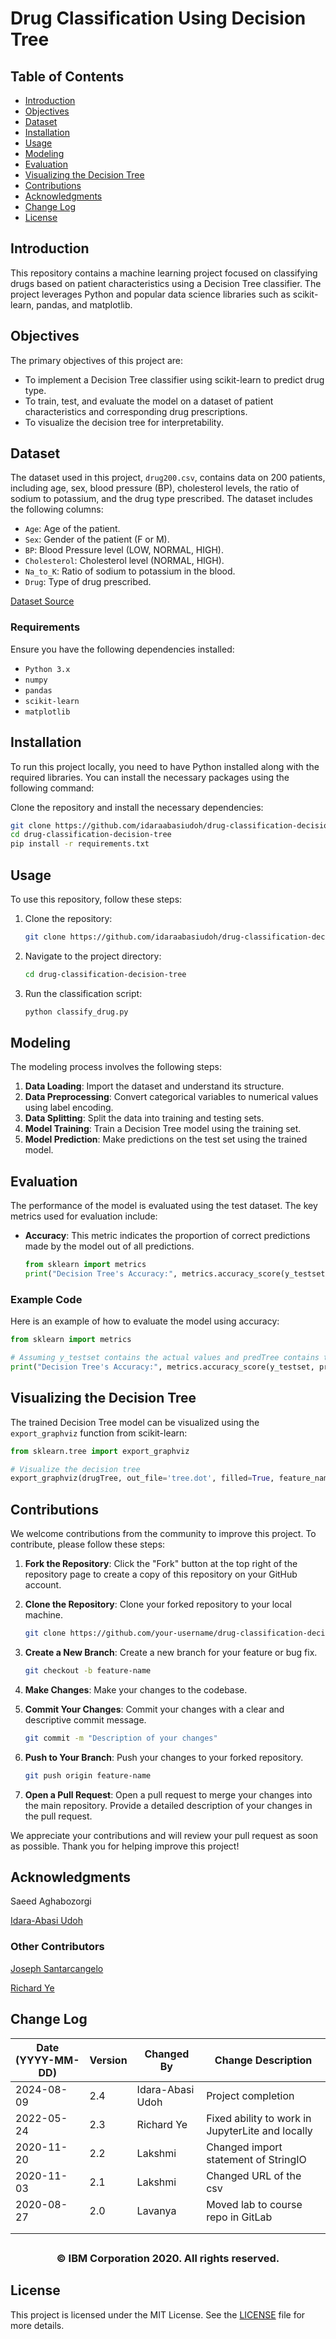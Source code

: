 # Drug Classification Using Decision Tree

## Table of Contents
- [Introduction](#introduction)
- [Objectives](#objectives)
- [Dataset](#dataset)
- [Installation](#installation)
- [Usage](#usage)
- [Modeling](#modeling)
- [Evaluation](#evaluation)
- [Visualizing the Decision Tree](#visualizing-the-decision-tree)
- [Contributions](#contributions)
- [Acknowledgments](#acknowledgments)
- [Change Log](#change-log)
- [License](#license)

## Introduction
This repository contains a machine learning project focused on classifying drugs based on patient characteristics using a Decision Tree classifier. The project leverages Python and popular data science libraries such as scikit-learn, pandas, and matplotlib.

## Objectives
The primary objectives of this project are:
- To implement a Decision Tree classifier using scikit-learn to predict drug type.
- To train, test, and evaluate the model on a dataset of patient characteristics and corresponding drug prescriptions.
- To visualize the decision tree for interpretability.

## Dataset
The dataset used in this project, `drug200.csv`, contains data on 200 patients, including age, sex, blood pressure (BP), cholesterol levels, the ratio of sodium to potassium, and the drug type prescribed. The dataset includes the following columns:
- `Age`: Age of the patient.
- `Sex`: Gender of the patient (F or M).
- `BP`: Blood Pressure level (LOW, NORMAL, HIGH).
- `Cholesterol`: Cholesterol level (NORMAL, HIGH).
- `Na_to_K`: Ratio of sodium to potassium in the blood.
- `Drug`: Type of drug prescribed.

[Dataset Source](https://cf-courses-data.s3.us.cloud-object-storage.appdomain.cloud/IBMDeveloperSkillsNetwork-ML0101EN-SkillsNetwork/labs/Module%203/data/drug200.csv)

### Requirements

Ensure you have the following dependencies installed:

- `Python 3.x`
- `numpy`
- `pandas`
- `scikit-learn`
- `matplotlib`

## Installation
To run this project locally, you need to have Python installed along with the required libraries. You can install the necessary packages using the following command:

Clone the repository and install the necessary dependencies:

```bash
git clone https://github.com/idaraabasiudoh/drug-classification-decision-tree.git
cd drug-classification-decision-tree
pip install -r requirements.txt
```


## Usage
To use this repository, follow these steps:
1. Clone the repository:
    ```bash
    git clone https://github.com/idaraabasiudoh/drug-classification-decision-tree.git
    ```
2. Navigate to the project directory:
    ```bash
    cd drug-classification-decision-tree
    ```
3. Run the classification script:
    ```bash
    python classify_drug.py
    ```

## Modeling
The modeling process involves the following steps:
1. **Data Loading**: Import the dataset and understand its structure.
2. **Data Preprocessing**: Convert categorical variables to numerical values using label encoding.
3. **Data Splitting**: Split the data into training and testing sets.
4. **Model Training**: Train a Decision Tree model using the training set.
5. **Model Prediction**: Make predictions on the test set using the trained model.

## Evaluation
The performance of the model is evaluated using the test dataset. The key metrics used for evaluation include:

- **Accuracy**: This metric indicates the proportion of correct predictions made by the model out of all predictions.
    ```python
    from sklearn import metrics
    print("Decision Tree's Accuracy:", metrics.accuracy_score(y_testset, predTree))
    ```

### Example Code
Here is an example of how to evaluate the model using accuracy:

```python
from sklearn import metrics

# Assuming y_testset contains the actual values and predTree contains the predicted values
print("Decision Tree's Accuracy:", metrics.accuracy_score(y_testset, predTree))
```

## Visualizing the Decision Tree
The trained Decision Tree model can be visualized using the `export_graphviz` function from scikit-learn:

```python
from sklearn.tree import export_graphviz

# Visualize the decision tree
export_graphviz(drugTree, out_file='tree.dot', filled=True, feature_names=['Age', 'Sex', 'BP', 'Cholesterol', 'Na_to_K'])
```

## Contributions
We welcome contributions from the community to improve this project. To contribute, please follow these steps:

1. **Fork the Repository**: Click the "Fork" button at the top right of the repository page to create a copy of this repository on your GitHub account.

2. **Clone the Repository**: Clone your forked repository to your local machine.
    ```bash
    git clone https://github.com/your-username/drug-classification-decision-tree.git
    ```

3. **Create a New Branch**: Create a new branch for your feature or bug fix.
    ```bash
    git checkout -b feature-name
    ```

4. **Make Changes**: Make your changes to the codebase.

5. **Commit Your Changes**: Commit your changes with a clear and descriptive commit message.
    ```bash
    git commit -m "Description of your changes"
    ```

6. **Push to Your Branch**: Push your changes to your forked repository.
    ```bash
    git push origin feature-name
    ```

7. **Open a Pull Request**: Open a pull request to merge your changes into the main repository. Provide a detailed description of your changes in the pull request.

We appreciate your contributions and will review your pull request as soon as possible. Thank you for helping improve this project!


## Acknowledgments

Saeed Aghabozorgi

<a href="http://www.linkedin.com/in/idaraabasiudoh" target="_blank">Idara-Abasi Udoh</a>

### Other Contributors

<a href="https://www.linkedin.com/in/joseph-s-50398b136/?utm_medium=Exinfluencer&utm_source=Exinfluencer&utm_content=000026UJ&utm_term=10006555&utm_id=NA-SkillsNetwork-Channel-SkillsNetworkCoursesIBMDeveloperSkillsNetworkML0101ENSkillsNetwork20718538-2022-01-01" target="_blank">Joseph Santarcangelo</a>

<a href="https://www.linkedin.com/in/richard-ye/?utm_medium=Exinfluencer&utm_source=Exinfluencer&utm_content=000026UJ&utm_term=10006555&utm_id=NA-SkillsNetwork-Channel-SkillsNetworkCoursesIBMDeveloperSkillsNetworkML0101ENSkillsNetwork20718538-2022-01-01" target="_blank">Richard Ye</a>

## Change Log

| Date (YYYY-MM-DD) | Version | Changed By | Change Description                               |
| ----------------- | ------- | ---------- | ------------------------------------------------ |
| 2024-08-09        | 2.4     | Idara-Abasi Udoh | Project completion                         |
| 2022-05-24        | 2.3     | Richard Ye | Fixed ability to work in JupyterLite and locally |
| 2020-11-20        | 2.2     | Lakshmi    | Changed import statement of StringIO             |
| 2020-11-03        | 2.1     | Lakshmi    | Changed URL of the csv                           |
| 2020-08-27        | 2.0     | Lavanya    | Moved lab to course repo in GitLab               |
|                   |         |            |                                                  |
|                   |         |            |                                                  |

## <h3 align="center"> © IBM Corporation 2020. All rights reserved. <h3/>


## License
This project is licensed under the MIT License. See the [LICENSE](LICENSE) file for more details.
